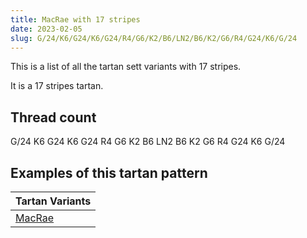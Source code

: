 ```yaml
---
title: MacRae with 17 stripes
date: 2023-02-05
slug: G/24/K6/G24/K6/G24/R4/G6/K2/B6/LN2/B6/K2/G6/R4/G24/K6/G/24
---
```

This is a list of all the tartan sett variants with 17 stripes.

It is a 17 stripes tartan.


## Thread count
G/24 K6 G24 K6 G24 R4 G6 K2 B6 LN2 B6 K2 G6 R4 G24 K6 G/24

## Examples of this tartan pattern

| Tartan Variants |
|---------------|
| [MacRae](/variants/g/24/k6/g24/k6/g24/r4/g6/k2/b6/ln2/b6/k2/g6/r4/g24/k6/g/24-b304080-g008000-k000000-lne0e0e0-rc00000)||
